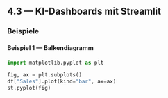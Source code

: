 ## 4.3 — KI-Dashboards mit Streamlit

### Beispiele

#### Beispiel 1 — Balkendiagramm

```python
import matplotlib.pyplot as plt

fig, ax = plt.subplots()
df["Sales"].plot(kind="bar", ax=ax)
st.pyplot(fig)
```
